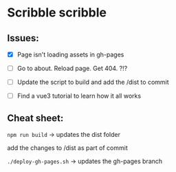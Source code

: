 # Scribble scribble

## Issues:

- [x] Page isn't loading assets in gh-pages
- [ ] Go to about. Reload page. Get 404. ?!?
- [ ] Update the script to build and add the /dist to commit
- [ ] Find a vue3 tutorial to learn how it all works


## Cheat sheet:

`npm run build` -> updates the dist folder

add the changes to /dist as part of commit

`./deploy-gh-pages.sh` -> updates the gh-pages branch